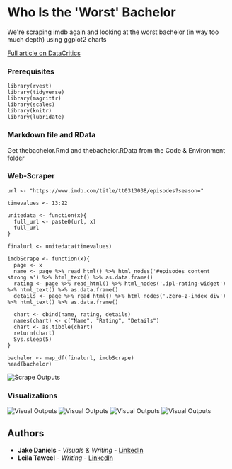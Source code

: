 # Who Is the 'Worst' Bachelor

We're scraping imdb again and looking at the worst bachelor (in way too much depth) using ggplot2 charts

[Full article on DataCritics](https://datacritics.com/2018/09/06/exploring-the-data-who-was-the-worst-bachelor/)

### Prerequisites

```
library(rvest)
library(tidyverse)
library(magrittr)
library(scales)
library(knitr)
library(lubridate)
```

### Markdown file and RData 

Get thebachelor.Rmd and thebachelor.RData from the Code & Environment folder

### Web-Scraper
```{r}
url <- "https://www.imdb.com/title/tt0313038/episodes?season="

timevalues <- 13:22

unitedata <- function(x){
  full_url <- paste0(url, x)
  full_url
}

finalurl <- unitedata(timevalues)

imdbScrape <- function(x){
  page <- x
  name <- page %>% read_html() %>% html_nodes('#episodes_content strong a') %>% html_text() %>% as.data.frame()
  rating <- page %>% read_html() %>% html_nodes('.ipl-rating-widget') %>% html_text() %>% as.data.frame()
  details <- page %>% read_html() %>% html_nodes('.zero-z-index div') %>% html_text() %>% as.data.frame()
  
  chart <- cbind(name, rating, details)
  names(chart) <- c("Name", "Rating", "Details")
  chart <- as.tibble(chart)
  return(chart)
  Sys.sleep(5)
}

bachelor <- map_df(finalurl, imdbScrape)
head(bachelor)
```
![Scrape Outputs](https://github.com/imjakedaniels/thebachelor/blob/master/Code%20and%20Environment/scrape_output.PNG?raw=true)

### Visualizations
![Visual Outputs](https://github.com/imjakedaniels/thebachelor/blob/master/Visual%20Outputs/Bachelor%20Season%20Averages.jpeg?raw=true)
![Visual Outputs](https://github.com/imjakedaniels/thebachelor/blob/master/Visual%20Outputs/Arie%20Chart.jpeg?raw=true)
![Visual Outputs](https://github.com/imjakedaniels/thebachelor/blob/master/Visual%20Outputs/Juan%20Pablo%20Chart.jpeg?raw=true)
![Visual Outputs](https://github.com/imjakedaniels/thebachelor/blob/master/Visual%20Outputs/Linear%20Comparison.jpeg?raw=true)

## Authors

* **Jake Daniels** - *Visuals & Writing* - [LinkedIn](https://www.linkedin.com/in/imjakedaniels/)
* **Leila Taweel** - *Writing* - [LinkedIn](https://www.linkedin.com/in/leilataweel/)
